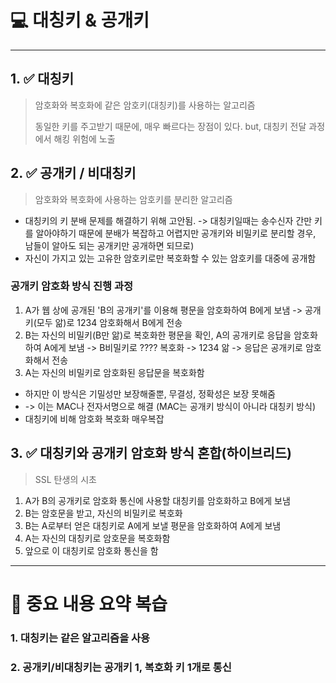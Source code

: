 # 💻 대칭키 & 공개키


---


## 1. ✅ 대칭키

> 암호화와 복호화에 같은 암호키(대칭키)를 사용하는 알고리즘
>
> 동일한 키를 주고받기 때문에, 매우 빠르다는 장점이 있다.
> but, 대칭키 전달 과정에서 해킹 위험에 노출



## 2. ✅ 공개키 / 비대칭키

> 암호화와 복호화에 사용하는 암호키를 분리한 알고리즘


- 대칭키의 키 분배 문제를 해결하기 위해 고안됨. -> 대칭키일때는 송수신자 간만 키를 알아야하기 때문에 분배가 복잡하고 어렵지만 공개키와 비밀키로 분리할 경우, 남들이 알아도 되는 공개키만 공개하면 되므로)
- 자신이 가지고 있는 고유한 암호키로만 복호화할 수 있는 암호키를 대중에 공개함

### 공개키 암호화 방식 진행 과정
1. A가 웹 상에 공개된 'B의 공개키'를 이용해 평문을 암호화하여 B에게 보냄 -> 공개키(모두 앎)로 1234 암호화해서 B에게 전송
2. B는 자신의 비밀키(B만 앎)로 복호화한 평문을 확인, A의 공개키로 응답을 암호화하여 A에게 보냄 -> B비밀키로 ???? 복호화 -> 1234 앎 -> 응답은 공개키로 암호화해서 전송
3. A는 자신의 비밀키로 암호화된 응답문을 복호화함

- 하지만 이 방식은 기밀성만 보장해줄뿐, 무결성, 정확성은 보장 못해줌
- -> 이는 MAC나 전자서명으로 해결 (MAC는 공개키 방식이 아니라 대칭키 방식)
- 대칭키에 비해 암호화 복호화 매우복잡

## 3. ✅ 대칭키와 공개키 암호화 방식 혼합(하이브리드)
> SSL 탄생의 시초

1. A가 B의 공개키로 암호화 통신에 사용할 대칭키를 암호화하고 B에게 보냄
2. B는 암호문을 받고, 자신의 비밀키로 복호화
3. B는 A로부터 얻은 대칭키로 A에게 보낼 평문을 암호화하여 A에게 보냄
4. A는 자신의 대칭키로 암호문을 복호화함
5. 앞으로 이 대칭키로 암호화 통신을 함
---

# 🤔 중요 내용 요약 복습

### 1. 대칭키는 같은 알고리즘을 사용

### 2. 공개키/비대칭키는 공개키 1, 복호화 키 1개로 통신

